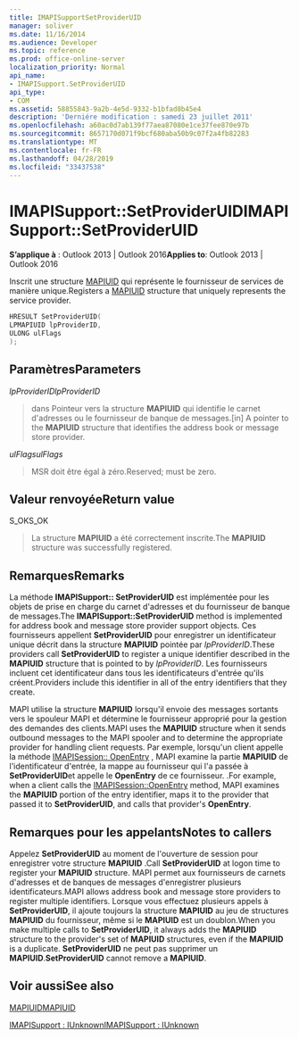 ```yaml
---
title: IMAPISupportSetProviderUID
manager: soliver
ms.date: 11/16/2014
ms.audience: Developer
ms.topic: reference
ms.prod: office-online-server
localization_priority: Normal
api_name:
- IMAPISupport.SetProviderUID
api_type:
- COM
ms.assetid: 58855843-9a2b-4e5d-9332-b1bfad8b45e4
description: 'Derniére modification : samedi 23 juillet 2011'
ms.openlocfilehash: a60ac0d7ab139f77aea87080e1ce37fee870e97b
ms.sourcegitcommit: 8657170d071f9bcf680aba50b9c07f2a4fb82283
ms.translationtype: MT
ms.contentlocale: fr-FR
ms.lasthandoff: 04/28/2019
ms.locfileid: "33437538"
---
```

# <a name="imapisupportsetprovideruid"></a><span data-ttu-id="6ca6f-103">IMAPISupport::SetProviderUID</span><span class="sxs-lookup"><span data-stu-id="6ca6f-103">IMAPISupport::SetProviderUID</span></span>

  
  
<span data-ttu-id="6ca6f-104">**S’applique à** : Outlook 2013 | Outlook 2016</span><span class="sxs-lookup"><span data-stu-id="6ca6f-104">**Applies to**: Outlook 2013 | Outlook 2016</span></span> 
  
<span data-ttu-id="6ca6f-105">Inscrit une structure [MAPIUID](mapiuid.md) qui représente le fournisseur de services de manière unique.</span><span class="sxs-lookup"><span data-stu-id="6ca6f-105">Registers a [MAPIUID](mapiuid.md) structure that uniquely represents the service provider.</span></span> 
  
```cpp
HRESULT SetProviderUID(
LPMAPIUID lpProviderID,
ULONG ulFlags
);
```

## <a name="parameters"></a><span data-ttu-id="6ca6f-106">Paramètres</span><span class="sxs-lookup"><span data-stu-id="6ca6f-106">Parameters</span></span>

 <span data-ttu-id="6ca6f-107">_lpProviderID_</span><span class="sxs-lookup"><span data-stu-id="6ca6f-107">_lpProviderID_</span></span>
  
> <span data-ttu-id="6ca6f-108">dans Pointeur vers la structure **MAPIUID** qui identifie le carnet d'adresses ou le fournisseur de banque de messages.</span><span class="sxs-lookup"><span data-stu-id="6ca6f-108">[in] A pointer to the **MAPIUID** structure that identifies the address book or message store provider.</span></span> 
    
 <span data-ttu-id="6ca6f-109">_ulFlags_</span><span class="sxs-lookup"><span data-stu-id="6ca6f-109">_ulFlags_</span></span>
  
> <span data-ttu-id="6ca6f-110">MSR doit être égal à zéro.</span><span class="sxs-lookup"><span data-stu-id="6ca6f-110">Reserved; must be zero.</span></span>
    
## <a name="return-value"></a><span data-ttu-id="6ca6f-111">Valeur renvoyée</span><span class="sxs-lookup"><span data-stu-id="6ca6f-111">Return value</span></span>

<span data-ttu-id="6ca6f-112">S_OK</span><span class="sxs-lookup"><span data-stu-id="6ca6f-112">S_OK</span></span> 
  
> <span data-ttu-id="6ca6f-113">La structure **MAPIUID** a été correctement inscrite.</span><span class="sxs-lookup"><span data-stu-id="6ca6f-113">The **MAPIUID** structure was successfully registered.</span></span> 
    
## <a name="remarks"></a><span data-ttu-id="6ca6f-114">Remarques</span><span class="sxs-lookup"><span data-stu-id="6ca6f-114">Remarks</span></span>

<span data-ttu-id="6ca6f-115">La méthode **IMAPISupport:: SetProviderUID** est implémentée pour les objets de prise en charge du carnet d'adresses et du fournisseur de banque de messages.</span><span class="sxs-lookup"><span data-stu-id="6ca6f-115">The **IMAPISupport::SetProviderUID** method is implemented for address book and message store provider support objects.</span></span> <span data-ttu-id="6ca6f-116">Ces fournisseurs appellent **SetProviderUID** pour enregistrer un identificateur unique décrit dans la structure **MAPIUID** pointée par _lpProviderID_.</span><span class="sxs-lookup"><span data-stu-id="6ca6f-116">These providers call **SetProviderUID** to register a unique identifier described in the **MAPIUID** structure that is pointed to by  _lpProviderID_.</span></span> <span data-ttu-id="6ca6f-117">Les fournisseurs incluent cet identificateur dans tous les identificateurs d'entrée qu'ils créent.</span><span class="sxs-lookup"><span data-stu-id="6ca6f-117">Providers include this identifier in all of the entry identifiers that they create.</span></span> 
  
<span data-ttu-id="6ca6f-118">MAPI utilise la structure **MAPIUID** lorsqu'il envoie des messages sortants vers le spouleur MAPI et détermine le fournisseur approprié pour la gestion des demandes des clients.</span><span class="sxs-lookup"><span data-stu-id="6ca6f-118">MAPI uses the **MAPIUID** structure when it sends outbound messages to the MAPI spooler and to determine the appropriate provider for handling client requests.</span></span> <span data-ttu-id="6ca6f-119">Par exemple, lorsqu'un client appelle la méthode [IMAPISession:: OpenEntry](imapisession-openentry.md) , MAPI examine la partie **MAPIUID** de l'identificateur d'entrée, la mappe au fournisseur qui l'a passée à **SetProviderUID**et appelle le **OpenEntry** de ce fournisseur. .</span><span class="sxs-lookup"><span data-stu-id="6ca6f-119">For example, when a client calls the [IMAPISession::OpenEntry](imapisession-openentry.md) method, MAPI examines the **MAPIUID** portion of the entry identifier, maps it to the provider that passed it to **SetProviderUID**, and calls that provider's **OpenEntry**.</span></span> 
  
## <a name="notes-to-callers"></a><span data-ttu-id="6ca6f-120">Remarques pour les appelants</span><span class="sxs-lookup"><span data-stu-id="6ca6f-120">Notes to callers</span></span>

<span data-ttu-id="6ca6f-121">Appelez **SetProviderUID** au moment de l'ouverture de session pour enregistrer votre structure **MAPIUID** .</span><span class="sxs-lookup"><span data-stu-id="6ca6f-121">Call **SetProviderUID** at logon time to register your **MAPIUID** structure.</span></span> <span data-ttu-id="6ca6f-122">MAPI permet aux fournisseurs de carnets d'adresses et de banques de messages d'enregistrer plusieurs identificateurs.</span><span class="sxs-lookup"><span data-stu-id="6ca6f-122">MAPI allows address book and message store providers to register multiple identifiers.</span></span> <span data-ttu-id="6ca6f-123">Lorsque vous effectuez plusieurs appels à **SetProviderUID**, il ajoute toujours la structure **MAPIUID** au jeu de structures **MAPIUID** du fournisseur, même si le **MAPIUID** est un doublon.</span><span class="sxs-lookup"><span data-stu-id="6ca6f-123">When you make multiple calls to **SetProviderUID**, it always adds the **MAPIUID** structure to the provider's set of **MAPIUID** structures, even if the **MAPIUID** is a duplicate.</span></span> <span data-ttu-id="6ca6f-124">**SetProviderUID** ne peut pas supprimer un **MAPIUID**.</span><span class="sxs-lookup"><span data-stu-id="6ca6f-124">**SetProviderUID** cannot remove a **MAPIUID**.</span></span> 
  
## <a name="see-also"></a><span data-ttu-id="6ca6f-125">Voir aussi</span><span class="sxs-lookup"><span data-stu-id="6ca6f-125">See also</span></span>



[<span data-ttu-id="6ca6f-126">MAPIUID</span><span class="sxs-lookup"><span data-stu-id="6ca6f-126">MAPIUID</span></span>](mapiuid.md)
  
[<span data-ttu-id="6ca6f-127">IMAPISupport : IUnknown</span><span class="sxs-lookup"><span data-stu-id="6ca6f-127">IMAPISupport : IUnknown</span></span>](imapisupportiunknown.md)

